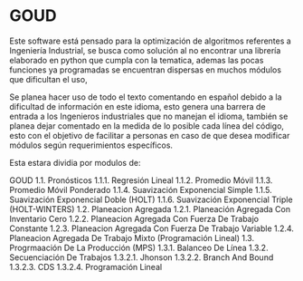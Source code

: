 # GOUD

Este software está pensado para la optimización de algoritmos referentes a Ingeniería Industrial, se busca como solución al no encontrar una librería elaborado en python que cumpla con la tematica, ademas las pocas funciones ya programadas se encuentran dispersas en muchos módulos que dificultan el uso,

Se planea hacer uso de todo el texto comentando en español debido a la dificultad de información en este idioma, esto genera una barrera de entrada a los Ingenieros industriales que no manejan el idioma, también se planea dejar comentado en la medida de lo posible cada línea del código, esto con el objetivo de facilitar a personas en caso de que desea modificar módulos según requerimientos específicos.

Esta estara dividia por modulos de:

GOUD
1.1. Pronósticos
1.1.1. Regresión Lineal
1.1.2. Promedio Móvil
1.1.3. Promedio Móvil Ponderado
1.1.4. Suavización Exponencial Simple
1.1.5. Suavización Exponencial Doble (HOLT)
1.1.6. Suavización Exponencial Triple (HOLT-WINTERS)
1.2. Planeacion Agregada
1.2.1. Planeación Agregada Con Inventario Cero
1.2.2. Planeacion Agregada Con Fuerza De Trabajo Constante
1.2.3. Planeacion Agregada Con Fuerza De Trabajo Variable
1.2.4. Planeacion Agregada De Trabajo Mixto (Programación Lineal)
1.3. Progrmaación De La Producción (MPS) 
1.3.1. Balanceo De Línea
1.3.2. Secuenciación De Trabajos
1.3.2.1. Jhonson
1.3.2.2. Branch And Bound
1.3.2.3. CDS
1.3.2.4. Programación Lineal
	
